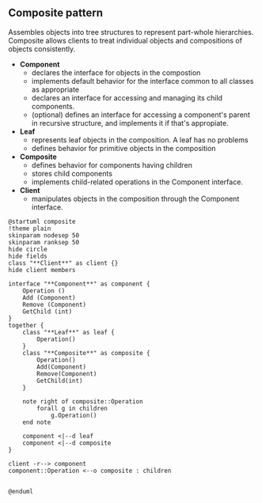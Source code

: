 ## Composite pattern

Assembles objects into tree structures to represent part-whole hierarchies. Composite allows clients to treat individual objects and compositions of objects consistently.

* **Component**
  * declares the interface for objects in the compostion
  * implements default behavior for the interface common to all classes as appropriate
  * declares an interface for accessing and managing its child components.
  * (optional) defines an interface for accessing a component's parent in recursive structure, and implements it if that's appropiate.
* **Leaf**
  * represents leaf objects in the composition. A leaf has no problems
  * defines behavior for primitive objects in the composition
* **Composite**
  * defines behavior for components having children
  * stores child components
  * implements child-related operations in the Component interface.
* **Client**
  * manipulates objects in the composition through the Component interface.

```plantuml
@startuml composite
!theme plain
skinparam nodesep 50
skinparam ranksep 50
hide circle
hide fields
class "**Client**" as client {}
hide client members

interface "**Component**" as component {
    Operation ()
    Add (Component)
    Remove (Component)
    GetChild (int)
}
together {
    class "**Leaf**" as leaf {
        Operation()
    }
    class "**Composite**" as composite {
        Operation()
        Add(Component)
        Remove(Component)
        GetChild(int)
    }

    note right of composite::Operation
        forall g in children
            g.Operation()
    end note 

    component <|--d leaf
    component <|--d composite
}

client -r--> component
component::Operation <--o composite : children


@enduml
```
